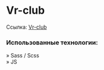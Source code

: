 # Vr-club

Ссылка: <a href='https://vr-club-ten.vercel.app/'>Vr-club</a>

<h3>Использованные технологии:</h3>

» Sass / Scss <br>
» JS <br>
